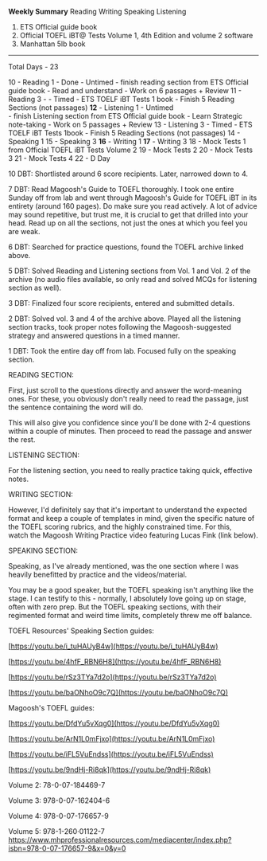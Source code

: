 
**Weekly Summary**
Reading 
Writing 
Speaking
Listening

1. ETS Official guide book
2. Official TOEFL iBT@ Tests Volume 1, 4th Edition and volume 2 software
3. Manhattan 5lb book

--- 
Total Days -  23
 
10 - Reading 1  - Done 
		- Untimed
			- finish reading section from ETS Official guide book 
			- Read and understand 
			- Work on 6 passages + Review
11 - Reading 3  - 
		- Timed
			- ETS TOELF iBT Tests 1 book 
			- Finish 5 Reading Sections (not passages)
**12** - Listening 1
		- Untimed	
			- finish Listening section from ETS Official guide book
			- Learn Strategic note-taking
			- Work on 5 passages + Review
13 - Listening 3
		- Timed
			-  ETS TOELF iBT Tests 1book 
			- Finish 5 Reading Sections (not passages)
14 - Speaking 1
15 - Speaking 3
**16** - Writing 1
**17**  - Writing 3
18 - Mock Tests 1 from Official TOEFL iBT Tests Volume 2
19 - Mock Tests 2
20 - Mock Tests 3
21 - Mock Tests 4
22 - D Day





10 DBT: Shortlisted around 6 score recipients. Later, narrowed down to 4. 

7 DBT: Read Magoosh's Guide to TOEFL thoroughly. I took one entire Sunday off from lab and went through Magoosh's Guide for TOEFL iBT in its entirety (around 160 pages). Do make sure you read actively. A lot of advice may sound repetitive, but trust me, it is crucial to get that drilled into your head. Read up on all the sections, not just the ones at which you feel you are weak.

6 DBT: Searched for practice questions, found the TOEFL archive linked above.

5 DBT: Solved Reading and Listening sections from Vol. 1 and Vol. 2 of the archive (no audio files available, so only read and solved MCQs for listening section as well).

3 DBT: Finalized four score recipients, entered and submitted details.

2 DBT: Solved vol. 3 and 4 of the archive above. Played all the listening section tracks, took proper notes following the Magoosh-suggested strategy and answered questions in a timed manner.

1 DBT: Took the entire day off from lab. Focused fully on the speaking section.



READING SECTION:

First, just scroll to the questions directly and answer the word-meaning ones. For these, you obviously don't really need to read the passage, just the sentence containing the word will do. 

This will also give you confidence since you'll be done with 2-4 questions within a couple of minutes. Then proceed to read the passage and answer the rest.

LISTENING SECTION:

For the listening section, you need to really practice taking quick, effective notes. 

WRITING SECTION:

However, I'd definitely say that it's important to understand the expected format and keep a couple of templates in mind, given the specific nature of the TOEFL scoring rubrics, and the highly constrained time. For this, watch the Magoosh Writing Practice video featuring Lucas Fink (link below).

SPEAKING SECTION:

Speaking, as I've already mentioned, was the one section where I was heavily benefitted by practice and the videos/material. 

You may be a good speaker, but the TOEFL speaking isn't anything like the stage. I can testify to this - normally, I absolutely love going up on stage, often with zero prep. But the TOEFL speaking sections, with their regimented format and weird time limits, completely threw me off balance.


TOEFL Resources' Speaking Section guides:

[https://youtu.be/i_tuHAUyB4w](https://youtu.be/i_tuHAUyB4w)

[https://youtu.be/4hfF_RBN6H8](https://youtu.be/4hfF_RBN6H8)

[https://youtu.be/rSz3TYa7d2o](https://youtu.be/rSz3TYa7d2o)

[https://youtu.be/baONhoO9c7Q](https://youtu.be/baONhoO9c7Q)

Magoosh's TOEFL guides:

[https://youtu.be/DfdYu5vXqg0](https://youtu.be/DfdYu5vXqg0)

[https://youtu.be/ArN1L0mFjxo](https://youtu.be/ArN1L0mFjxo)

[https://youtu.be/iFL5VuEndss](https://youtu.be/iFL5VuEndss)

[https://youtu.be/9ndHj-Ri8qk](https://youtu.be/9ndHj-Ri8qk)



Volume 2: 78-0-07-184469-7

Volume 3: 978-0-07-162404-6

Volume 4: 978-0-07-176657-9

Volume 5: 978-1-260·01122-7
https://www.mhprofessionalresources.com/mediacenter/index.php?isbn=978-0-07-176657-9&x=0&y=0